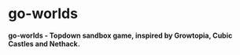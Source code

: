 # go-worlds
**go-worlds - Topdown sandbox game, inspired by Growtopia, Cubic Castles and Nethack.**
